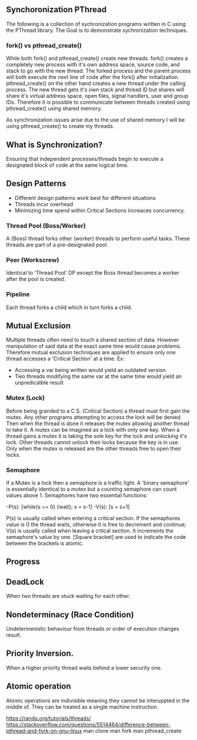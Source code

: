 ## Synchoronization PThread
The following is a collection of sychronization programs written in C using the PThread library.
The Goal is to demonstrate sychronization techniques.

### fork() vs pthread_create() 
While both fork() and pthread_create() create new threads.  fork() creates a completely new process with it's own address space, source code, and stack to go with the new thread.  The forked process and the parent process will both execute the next line of code after the fork() after initialization.  pthread_create() on the other hand creates a new thread under the calling process.  The new thread gets it's own stack and thread ID but shares will share it's virtual address space, open files, signal handlers, user and group IDs.  Therefore it is possible to communicate between threads created using pthread_create() using shared memory.

As synchronization issues arise due to the use of shared memory I will be using pthread_create() to create my threads.

## What is Synchronization?
Ensuring that independent processes/threads begin to execute a designated block of code at the same logical time.

## Design Patterns
- Different design patterns work best for different situations
- Threads incur overhead
- Minimizing time spend within Critical Sections increaces concurrency.

### Thread Pool (Boss/Worker)
A (Boss) thread forks other (worker) threads to perform useful tasks.  These threads are part of a pre-designated pool. 

### Peer (Workscrew)
Identical to 'Thread Pool' DP except the Boss thread becomes a worker after the pool is created.

### Pipeline
Each thread forks a child which in turn forks a child.

## Mutual Exclusion
Multiple threads often need to touch a shared section of data.  However manipulation of said data at the exact same time would cause problems.  Therefore mutual exclusion techniques are applied to ensure only one thread accesses a 'Critical Section' at a time.  Ex:
- Accessing a var being written would yield an outdated version
- Two threads modifying the same var at the same time would yield an unpredicatble result

### Mutex (Lock)
Before being granded to a C.S. (Critical Section) a thread must first gain the mutex.  Any other programs attempting to access the lock will be denied.  Then when the thread is done it releases the mutex allowing another thread to take it.  A mutex can be imagined as a lock with only one key.  When a thread gains a mutex it is taking the sole key for the lock and unlocking it's lock.  Other threads cannot unlock their locks because the key is in use.  Only when the mutex is released are the other threads free to open their locks. 

### Semaphore
If a Mutex is a lock then a semaphore is a traffic light.  A 'binary semaphore' is essentially identical to a mutex but a counting semaphore can count values above 1.  Semaphores have two essential functions: 

-P(s): [while(s == 0) {wait}; s = s-1]
-V(s): [s = s+1] 

P(s) is usually called when entering a critical section.  If the semaphores value is 0 the thread waits, otherwise it is free to decrement and continue;
V(s) is usually called when leaving a crtical section.  It increments the semaphore's value by one.
[Square bracket] are used to indicate the code between the brackets is atomic.

## Progress

## DeadLock
When two threads are stuck waiting for each other.

## Nondeterminacy (Race Condition)
Undetermenistic behaviour from threads or order of execution changes result.

## Priority Inversion.
When a higher priority thread waits behind a lower security one.

## Atomic operation
Atomic operations are indivisible meaning they cannot be interuppted in the middle of.  They can be treated as a single machine instruction.

https://randu.org/tutorials/threads/
https://stackoverflow.com/questions/5514464/difference-between-pthread-and-fork-on-gnu-linux
man clone
man fork
man pthread_create
